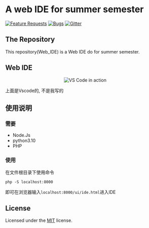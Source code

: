 # A web IDE for summer semester 

[![Feature Requests](https://img.shields.io/github/issues/microsoft/vscode/feature-request.svg)](https://github.com/Jc-Bravo/Web_IDE/issues?q=is%3Aopen+is%3Aissue+label%3Afeature-request+sort%3Areactions-%2B1-desc)
[![Bugs](https://img.shields.io/github/issues/microsoft/vscode/bug.svg)](https://github.com/Jc-Bravo/Web_IDE/issues?utf8=✓&q=is%3Aissue+is%3Aopen+label%3Abug)
[![Gitter](https://img.shields.io/badge/chat-on%20gitter-yellow.svg)](https://gitter.im/Jc-Bravo/Web_IDE)

## The Repository

This repository(Web_IDE) is a Web IDE do for summer semester. 

## Web IDE

<p align="center">
  <img alt="VS Code in action" src="https://user-images.githubusercontent.com/35271042/118224532-3842c400-b438-11eb-923d-a5f66fa6785a.png">
</p>

上面是Vscode的, 不是我写的

## 使用说明

### 需要

- Node.Js
- python3.10
- PHP

### 使用

在文件根目录下使用命令

`php -S localhost:8000`

即可在浏览器输入`localhost:8000/ui/ide.html`进入IDE

## License

Licensed under the [MIT](LICENSE.txt) license.
